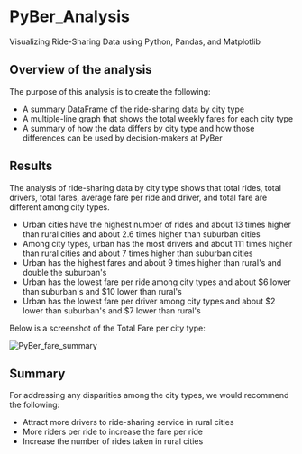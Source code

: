 # PyBer_Analysis
Visualizing Ride-Sharing Data using Python, Pandas, and Matplotlib

## Overview of the analysis
The purpose of this analysis is to create the following:
  - A summary DataFrame of the ride-sharing data by city type
  - A multiple-line graph that shows the total weekly fares for each city type
  - A summary of how the data differs by city type and how those differences can be used by decision-makers at PyBer

## Results
The analysis of ride-sharing data by city type shows that total rides, total drivers, total fares, average fare per ride and driver, and total fare are different among city types.

  - Urban cities have the highest number of rides and about 13 times higher than rural cities and about 2.6 times higher than suburban cities
  - Among city types, urban has the most drivers and about 111 times higher than rural cities and about 7 times higher than suburban cities
  - Urban has the highest fares and about 9 times higher than rural's and double the suburban's
  - Urban has the lowest fare per ride among city types and about $6 lower than suburban's and $10 lower than rural's
  - Urban has the lowest fare per driver among city types and about $2 lower than suburban's and $7 lower than rural's

Below is a screenshot of the Total Fare per city type:

![PyBer_fare_summary](https://user-images.githubusercontent.com/110554264/191358839-d8c4f44e-6e7d-47a6-803c-797dcde3f3ff.png)

## Summary
For addressing any disparities among the city types, we would recommend the following:
- Attract more drivers to ride-sharing service in rural cities
- More riders per ride to increase the fare per ride
- Increase the number of rides taken in rural cities

